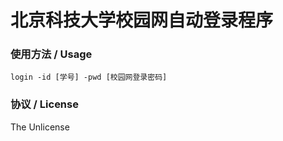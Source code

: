 # 北京科技大学校园网自动登录程序

### 使用方法 / Usage

    login -id [学号] -pwd [校园网登录密码]

### 协议 / License

The Unlicense

